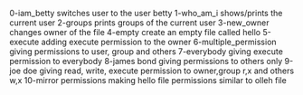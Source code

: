 0-iam_betty  switches user to the user betty
1-who_am_i   shows/prints the current user
2-groups     prints groups of the current user
3-new_owner  changes owner of the file
4-empty      create an empty file called hello
5-execute    adding execute permission to the owner
6-multiple_permission giving permissions to user, group and others
7-everybody  giving execute permission to everybody
8-james bond giving permissions to others only
9-joe doe    giving read, write, execute permission to owner,group r,x and others w,x
10-mirror permissions making hello file permissions similar to olleh file
